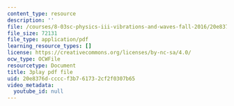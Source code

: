 ```yaml
---
content_type: resource
description: ''
file: /courses/8-03sc-physics-iii-vibrations-and-waves-fall-2016/20e8376dccccf3b761732cf2f0307b65_QxemLb8-5AA.pdf
file_size: 72131
file_type: application/pdf
learning_resource_types: []
license: https://creativecommons.org/licenses/by-nc-sa/4.0/
ocw_type: OCWFile
resourcetype: Document
title: 3play pdf file
uid: 20e8376d-cccc-f3b7-6173-2cf2f0307b65
video_metadata:
  youtube_id: null
---
```

